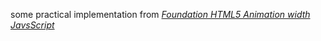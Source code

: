 some practical implementation from [*Foundation HTML5 Animation width JavsScript*](https://lamberta.github.io/html5-animation/)